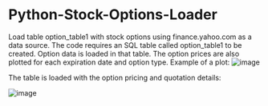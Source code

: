 # Python-Stock-Options-Loader
Load table option_table1 with stock options using finance.yahoo.com as a data source.
The code requires an SQL table called option_table1 to be created. Option data is loaded in that table.
The option prices are also plotted for each expiration date and option type. Example of a plot:
![image](https://user-images.githubusercontent.com/78446548/106661868-04871100-65a2-11eb-83fc-ecf50ae69e50.png)

The table is loaded with the option pricing and quotation details:

![image](https://user-images.githubusercontent.com/78446548/106670773-c394f980-65ad-11eb-870d-531f74ef1ad3.png)

